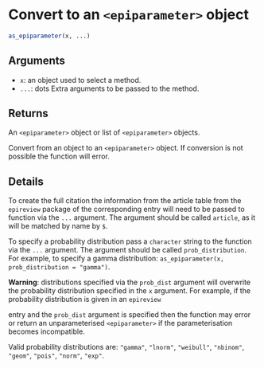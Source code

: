 # Convert to an `<epiparameter>` object

```r
as_epiparameter(x, ...)
```

## Arguments

- `x`: an object used to select a method.
- `...`: dots Extra arguments to be passed to the method.

## Returns

An `<epiparameter>` object or list of `<epiparameter>` objects.

Convert from an object to an `<epiparameter>` object. If conversion is not possible the function will error.

## Details

To create the full citation the information from the article table from the `epireview` package of the corresponding entry will need to be passed to function via the `...` argument. The argument should be called `article`, as it will be matched by name by `$`.

To specify a probability distribution pass a `character` string to the function via the `...` argument. The argument should be called `prob_distribution`. For example, to specify a gamma distribution: `as_epiparameter(x, prob_distribution = "gamma")`.

**Warning**: distributions specified via the `prob_dist` argument will overwrite the probability distribution specified in the `x` argument. For example, if the probability distribution is given in an `epireview`

entry and the `prob_dist` argument is specified then the function may error or return an unparameterised `<epiparameter>` if the parameterisation becomes incompatible.

Valid probability distributions are: `"gamma"`, `"lnorm"`, `"weibull"`, `"nbinom"`, `"geom"`, `"pois"`, `"norm"`, `"exp"`.
